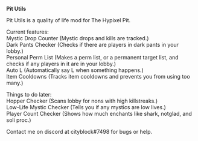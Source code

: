 **Pit Utils**  

Pit Utils is a quality of life mod for The Hypixel Pit.  

Current features:  
Mystic Drop Counter  (Mystic drops and kills are tracked.)  
Dark Pants Checker  (Checks if there are players in dark pants in your lobby.)  
Personal Perm List  (Makes a perm list, or a permanent target list, and checks if any players in it are in your lobby.)  
Auto L  (Automatically say L when something happens.)  
Item Cooldowns  (Tracks item cooldowns and prevents you from using too many.)  


Things to do later:  
Hopper Checker (Scans lobby for nons with high killstreaks.)  
Low-Life Mystic Checker (Tells you if any mystics are low lives.)  
Player Count Checker (Shows how much enchants like shark, notglad, and soli proc.)

Contact me on discord at cityblock#7498 for bugs or help.